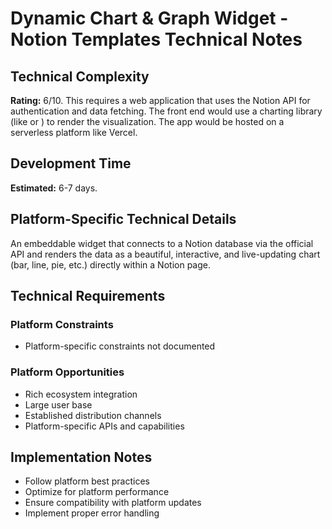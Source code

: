 # Dynamic Chart & Graph Widget - Notion Templates Technical Notes

## Technical Complexity
**Rating:** 6/10. This requires a web application that uses the Notion API for authentication and data fetching. The front end would use a charting library (like or ) to render the visualization. The app would be hosted on a serverless platform like Vercel.

## Development Time
**Estimated:** 6-7 days.

## Platform-Specific Technical Details
An embeddable widget that connects to a Notion database via the official API and renders the data as a beautiful, interactive, and live-updating chart (bar, line, pie, etc.) directly within a Notion page.

## Technical Requirements

### Platform Constraints
- Platform-specific constraints not documented

### Platform Opportunities
- Rich ecosystem integration
- Large user base
- Established distribution channels
- Platform-specific APIs and capabilities

## Implementation Notes
- Follow platform best practices
- Optimize for platform performance
- Ensure compatibility with platform updates
- Implement proper error handling
